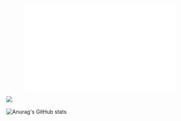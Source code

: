 <p align="center"><a href="https://www.deeganalding.com" target="_blank"><img src="https://github.com/DeeganAlding/DeeganAlding/blob/master/deeganalding.gif?raw=true" width="80%"></a></p>

![](https://komarev.com/ghpvc/?username=deeganaldinge&color=brightgreen)

![Anurag's GitHub stats](https://github-readme-stats.vercel.app/api?username=deeganalding&show_icons=true&theme=radical)

